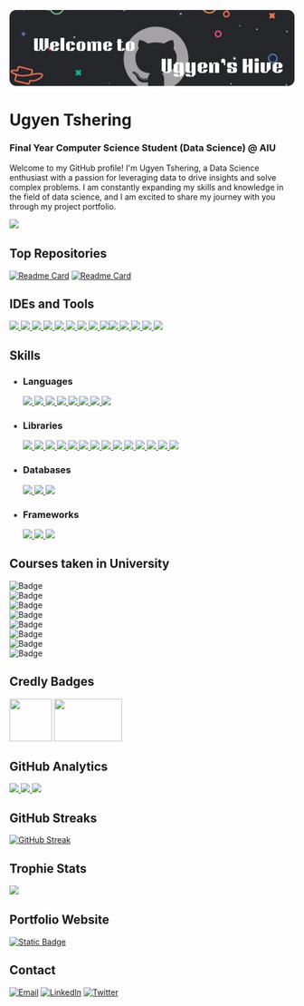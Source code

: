 ![](https://github.com/ugyenn-tsheringg/ugyenn-tsheringg/blob/main/github-header-image.png)

# Ugyen Tshering

### Final Year Computer Science Student (Data Science) @ AIU

Welcome to my GitHub profile! I'm Ugyen Tshering, a Data Science enthusiast with a passion for leveraging data to drive insights and solve complex problems. I am constantly expanding my skills and knowledge in the field of data science, and I am excited to share my journey with you through my project portfolio.

[![](https://github-profile-summary-cards.vercel.app/api/cards/profile-details?username=ugyenn-tsheringg&theme=dark)](https://github.com/ugyenn-tsheringg)

## Top Repositories

[![Readme Card](https://github-readme-stats.vercel.app/api/pin/?username=ugyenn-tsheringg&theme=dark&hide_border=true&repo=Data-Science-Projects)](https://github.com/ugyenn-tsheringg/Data-Science-Projects) [![Readme Card](https://github-readme-stats.vercel.app/api/pin/?username=ugyenn-tsheringg&theme=dark&hide_border=true&repo=IBM-AI-Engineering)](https://github.com/ugyenn-tsheringg/IBM-AI-Engineering)

## IDEs and Tools

[![](https://img.shields.io/badge/Python-FFD43B?style=for-the-badge&logo=python&logoColor=blue) ![](https://img.shields.io/badge/Colab-F9AB00?style=for-the-badge&logo=googlecolab&color=525252) ![](https://img.shields.io/badge/PyCharm-000000.svg?&style=for-the-badge&logo=PyCharm&logoColor=white) ![](https://img.shields.io/badge/VSCode-0078D4?style=for-the-badge&logo=visual%20studio%20code&logoColor=white) ![](https://img.shields.io/badge/MySQL-4479A1?style=for-the-badge&logo=mysql&logoColor=white) ![](https://img.shields.io/badge/Jupyter_Notebook-F37626?style=for-the-badge&logo=jupyter&logoColor=white) ![](https://img.shields.io/badge/Kaggle-20BEFF?style=for-the-badge&logo=kaggle&logoColor=white) ![](https://img.shields.io/badge/R_Studio-276DC3?style=for-the-badge&logo=rstudio&logoColor=white) ![](https://img.shields.io/badge/Windsurf-009BFF?style=for-the-badge&logoColor=white)![](https://img.shields.io/badge/Power_BI-F2C811?style=for-the-badge&logo=powerbi&logoColor=black) ![](https://img.shields.io/badge/GitHub-181717?style=for-the-badge&logo=github&logoColor=white) ![](https://img.shields.io/badge/Docker-2496ED?style=for-the-badge&logo=docker&logoColor=white) ![](https://img.shields.io/badge/Ollama-000000?style=for-the-badge&logoColor=white) ![](https://img.shields.io/badge/Tableau-E97627?style=for-the-badge&logo=tableau&logoColor=white)](https://github.com/ugyenn-tsheringg)

## Skills

- ### Languages
  [![](https://img.shields.io/badge/C-00599C?style=for-the-badge&logo=c&logoColor=white) ![](https://img.shields.io/badge/Java-007396?style=for-the-badge&logo=java&logoColor=white) ![](https://img.shields.io/badge/Python-FFD43B?style=for-the-badge&logo=python&logoColor=blue) ![](https://img.shields.io/badge/R-276DC3?style=for-the-badge&logo=r&logoColor=white) ![](https://img.shields.io/badge/Markdown-000000?style=for-the-badge&logo=markdown&logoColor=white) ![](https://img.shields.io/badge/HTML5-E34F26?style=for-the-badge&logo=html5&logoColor=white) ![](https://img.shields.io/badge/CSS3-1572B6?style=for-the-badge&logo=css3&logoColor=white) ![](https://img.shields.io/badge/JavaScript-323330?style=for-the-badge&logo=javascript&logoColor=F7DF1E)](https://github.com/ugyenn-tsheringg)
- ### Libraries

  [![](https://img.shields.io/badge/Keras-D00000?style=for-the-badge&logo=Keras&logoColor=white) ![](https://img.shields.io/badge/Numpy-777BB4?style=for-the-badge&logo=numpy&logoColor=white) ![](https://img.shields.io/badge/Pandas-2C2D72?style=for-the-badge&logo=pandas&logoColor=white) ![](https://img.shields.io/badge/Plotly-239120?style=for-the-badge&logo=plotly&logoColor=white) ![](https://img.shields.io/badge/scikit_learn-F7931E?style=for-the-badge&logo=scikit-learn&logoColor=white) ![](https://img.shields.io/badge/SciPy-654FF0?style=for-the-badge&logo=SciPy&logoColor=white) ![](https://img.shields.io/badge/Streamlit-FF4B4B?style=for-the-badge&logo=Streamlit&logoColor=white) ![](https://img.shields.io/badge/TensorFlow-FF6F00?style=for-the-badge&logo=TensorFlow&logoColor=white) ![](https://img.shields.io/badge/Node%20js-339933?style=for-the-badge&logo=nodedotjs&logoColor=white) ![](https://img.shields.io/badge/OpenCV-27338e?style=for-the-badge&logo=OpenCV&logoColor=white) ![](https://img.shields.io/badge/Seaborn-008080?style=for-the-badge&logo=seaborn&logoColor=white) ![](https://img.shields.io/badge/NLTK-85C1E9?style=for-the-badge&logo=python&logoColor=black) ![](https://img.shields.io/badge/Matplotlib-11557C?style=for-the-badge&logo=matplotlib&logoColor=white) ![](https://img.shields.io/badge/PyTorch-EE4C2C?style=for-the-badge&logo=pytorch&logoColor=white)](https://github.com/ugyenn-tsheringg)

- ### Databases

  [![](https://img.shields.io/badge/MySQL-005C84?style=for-the-badge&logo=mysql&logoColor=white) ![](https://img.shields.io/badge/MongoDB-47A248?style=for-the-badge&logo=mongodb&logoColor=white) ![](https://img.shields.io/badge/Firebase-FFCA28?style=for-the-badge&logo=firebase&logoColor=black)](https://github.com/ugyenn-tsheringg)

- ### Frameworks
  [![](https://img.shields.io/badge/React-20232A?style=for-the-badge&logo=react&logoColor=61DAFB) ![](https://img.shields.io/badge/Express-000000?style=for-the-badge&logo=express&logoColor=white) ![](https://img.shields.io/badge/Node.js-339933?style=for-the-badge&logo=nodedotjs&logoColor=white)](https://github.com/ugyenn-tsheringg)

## Courses taken in University

![Badge](https://img.shields.io/badge/©%20Natural%20Language%20Processing-blue?style=flat)  
![Badge](https://img.shields.io/badge/©%20Artificial%20Intelligence-blue?style=flat)  
![Badge](https://img.shields.io/badge/©%20Machine%20Learning-blue?style=flat)  
![Badge](https://img.shields.io/badge/©%20Deep%20Learning-blue?style=flat)  
![Badge](https://img.shields.io/badge/©%20Computer%20Vision-blue?style=flat)  
![Badge](https://img.shields.io/badge/©%20Data%20Science-blue?style=flat)  
![Badge](https://img.shields.io/badge/©%20Big%20Data%20Analytics-blue?style=flat)  
![Badge](https://img.shields.io/badge/©%20Cloud%20Computing-blue?style=flat)

## Credly Badges

[<img src='https://images.credly.com/size/680x680/images/254b883a-44a3-4cec-b6f2-946a80522b39/image.png' width="75" height="75"/>](https://www.credly.com/badges/0d9482fe-452f-4166-9ee4-c51d45f18d97/public_url)
[<img src='https://brm-workforce.oracle.com/pdf/certview/images/OCI24AICFA.png' width="120" height="75"/>](https://www.credly.com/badges/0c33bdfd-44e1-424a-a0a3-3b031df87ce4/public_url)

## GitHub Analytics

[<img height="180em" src="https://github-readme-stats-eight-theta.vercel.app/api?username=ugyenn-tsheringg&show_icons=true&theme=dark&hide_border=true&include_all_commits=true&count_private=true"/> <img height="180em" src="https://github-readme-stats.vercel.app/api/top-langs/?username=ugyenn-tsheringg&layout=compact&theme=dark&hide_border=true"/> ![](http://github-profile-summary-cards.vercel.app/api/cards/productive-time?username=ugyenn-tsheringg&show_icons=true&theme=dark&utcOffset=8)](https://github.com/ugyenn-tsheringg)

## GitHub Streaks

[![GitHub Streak](https://streak-stats.demolab.com?user=ugyenn-tsheringg&theme=dark&hide_border=true)](https://git.io/streak-stats)

## Trophie Stats

![](https://github-profile-trophy.vercel.app/?username=ugyenn-tsheringg&theme=onedark)

## Portfolio Website

[![Static Badge](https://img.shields.io/badge/Website-%20?style=for-the-badge&label=Portfolio&labelColor=dark&color=blue)](https://www.sukhmansingh.tech)

## Contact

[![Email](https://img.shields.io/badge/Gmail-D14836?style=for-the-badge&logo=gmail&logoColor=white)](mailto:ugyen.tshering4641@gmail.com) [![LinkedIn](https://img.shields.io/badge/LinkedIn-0077B5?style=for-the-badge&logo=linkedin&logoColor=white)](https://www.linkedin.com/in/welcometougyentsheringpage) [![Twitter](https://img.shields.io/badge/Twitter-1DA1F2?style=for-the-badge&logo=twitter&logoColor=white)](https://twitter.com/ugyencring4641)

<!---
ugyenn-tsheringg/ugyenn-tsheringg is a ✨ special ✨ repository because its `README.md` (this file) appears on your GitHub profile.
You can click the Preview link to take a look at your changes.
--->
